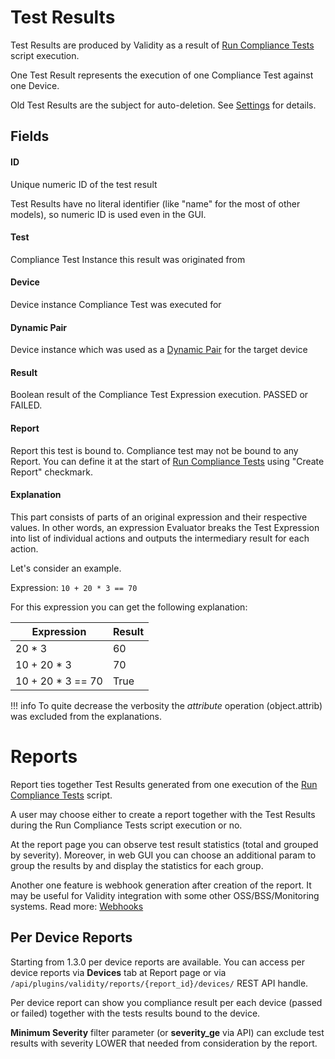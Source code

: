 # Test Results

Test Results are produced by Validity as a result of [Run Compliance Tests](scripts.md#run-compliance-tests) script execution.

One Test Result represents the execution of one Compliance Test against one Device.

Old Test Results are the subject for auto-deletion. See [Settings](../plugin_settings.md#store_last_results) for details.

## Fields

#### ID

Unique numeric ID of the test result

Test Results have no literal identifier (like "name" for the most of other models), so numeric ID is used even in the GUI.

#### Test

Compliance Test Instance this result was originated from

#### Device

Device instance Compliance Test was executed for

#### Dynamic Pair

Device instance which was used as a [Dynamic Pair](../features/dynamic_pairs.md) for the target device

#### Result

Boolean result of the Compliance Test Expression execution. PASSED or FAILED.


#### Report

Report this test is bound to. Compliance test may not be bound to any Report. You can define it at the start of [Run Compliance Tests](scripts.md#run-compliance-tests) using "Create Report" checkmark.

#### Explanation

This part consists of parts of an original expression and their respective values. In other words, an expression Evaluator breaks the Test Expression into list of individual actions and outputs the intermediary result for each action.

Let's consider an example.

Expression: `10 + 20 * 3 == 70`

For this expression you can get the following explanation:

| **Expression**    | **Result** |
|-------------------|------------|
| 20 * 3            | 60         |
| 10 + 20 * 3       | 70         |
| 10 + 20 * 3 == 70 | True       |


!!! info
    To quite decrease the verbosity the *attribute* operation (object.attrib) was excluded from the explanations.


# Reports

Report ties together Test Results generated from one execution of the [Run Compliance Tests](scripts.md#run-compliance-tests) script.

A user may choose either to create a report together with the Test Results during the Run Compliance Tests script execution or no.

At the report page you can observe test result statistics (total and grouped by severity). Moreover, in web GUI you can choose an additional param to group the results by and display the statistics for each group.

Another one feature is webhook generation after creation of the report. It may be useful for Validity integration with some other OSS/BSS/Monitoring systems. Read more: [Webhooks](../features/webhooks.md)


## Per Device Reports

Starting from 1.3.0 per device reports are available. You can access per device reports via **Devices** tab at Report page or via `/api/plugins/validity/reports/{report_id}/devices/` REST API handle.

Per device report can show you compliance result per each device (passed or failed) together with the tests results bound to the device.

**Minimum Severity** filter parameter (or **severity_ge** via API) can exclude test results with severity LOWER that needed from consideration by the report.
